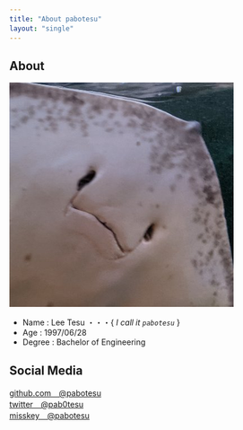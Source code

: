 ```yaml
---
title: "About pabotesu"
layout: "single"
---
```


## About

![pabotesu](/img/about/pabotesu-icon.jpg)

- Name      : Lee Tesu ・・・{ _I call it ``pabotesu``_ }
- Age       : 1997/06/28
- Degree    : Bachelor of Engineering

## Social Media

[github.com　@pabotesu](https://github.com/pabotesu)  
[twitter　@pab0tesu](https://twitter.com/pab0tesu)  
[misskey　@pabotesu](https://misskey.io/@pabotesu)  

